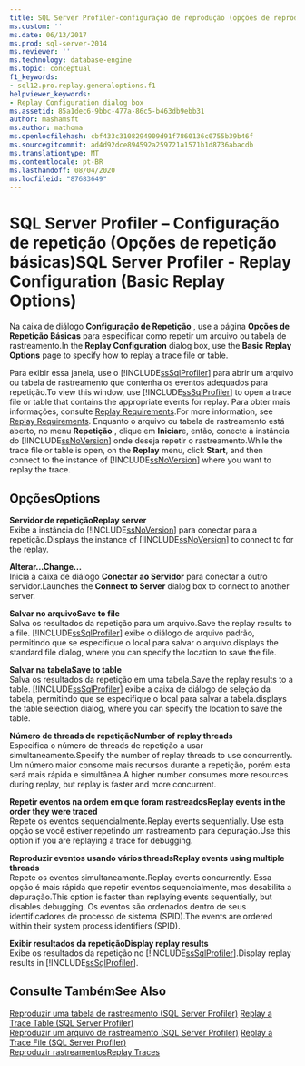 ```yaml
---
title: SQL Server Profiler-configuração de reprodução (opções de reprodução básicas) | Microsoft Docs
ms.custom: ''
ms.date: 06/13/2017
ms.prod: sql-server-2014
ms.reviewer: ''
ms.technology: database-engine
ms.topic: conceptual
f1_keywords:
- sql12.pro.replay.generaloptions.f1
helpviewer_keywords:
- Replay Configuration dialog box
ms.assetid: 85a1dec6-9bbc-477a-86c5-b463db9ebb31
author: mashamsft
ms.author: mathoma
ms.openlocfilehash: cbf433c3108294909d91f7860136c0755b39b46f
ms.sourcegitcommit: ad4d92dce894592a259721a1571b1d8736abacdb
ms.translationtype: MT
ms.contentlocale: pt-BR
ms.lasthandoff: 08/04/2020
ms.locfileid: "87683649"
---
```

# <a name="sql-server-profiler---replay-configuration-basic-replay-options"></a><span data-ttu-id="bed65-102">SQL Server Profiler – Configuração de repetição (Opções de repetição básicas)</span><span class="sxs-lookup"><span data-stu-id="bed65-102">SQL Server Profiler - Replay Configuration (Basic Replay Options)</span></span>
  <span data-ttu-id="bed65-103">Na caixa de diálogo **Configuração de Repetição** , use a página **Opções de Repetição Básicas** para especificar como repetir um arquivo ou tabela de rastreamento.</span><span class="sxs-lookup"><span data-stu-id="bed65-103">In the **Replay Configuration** dialog box, use the **Basic Replay Options** page to specify how to replay a trace file or table.</span></span>  
  
 <span data-ttu-id="bed65-104">Para exibir essa janela, use o [!INCLUDE[ssSqlProfiler](../includes/sssqlprofiler-md.md)] para abrir um arquivo ou tabela de rastreamento que contenha os eventos adequados para repetição.</span><span class="sxs-lookup"><span data-stu-id="bed65-104">To view this window, use [!INCLUDE[ssSqlProfiler](../includes/sssqlprofiler-md.md)] to open a trace file or table that contains the appropriate events for replay.</span></span> <span data-ttu-id="bed65-105">Para obter mais informações, consulte [Replay Requirements](../tools/sql-server-profiler/replay-requirements.md).</span><span class="sxs-lookup"><span data-stu-id="bed65-105">For more information, see [Replay Requirements](../tools/sql-server-profiler/replay-requirements.md).</span></span> <span data-ttu-id="bed65-106">Enquanto o arquivo ou tabela de rastreamento está aberto, no menu **Repetição** , clique em **Iniciar**e, então, conecte à instância do [!INCLUDE[ssNoVersion](../includes/ssnoversion-md.md)] onde deseja repetir o rastreamento.</span><span class="sxs-lookup"><span data-stu-id="bed65-106">While the trace file or table is open, on the **Replay** menu, click **Start**, and then connect to the instance of [!INCLUDE[ssNoVersion](../includes/ssnoversion-md.md)] where you want to replay the trace.</span></span>  
  
## <a name="options"></a><span data-ttu-id="bed65-107">Opções</span><span class="sxs-lookup"><span data-stu-id="bed65-107">Options</span></span>  
 <span data-ttu-id="bed65-108">**Servidor de repetição**</span><span class="sxs-lookup"><span data-stu-id="bed65-108">**Replay server**</span></span>  
 <span data-ttu-id="bed65-109">Exibe a instância do [!INCLUDE[ssNoVersion](../includes/ssnoversion-md.md)] para conectar para a repetição.</span><span class="sxs-lookup"><span data-stu-id="bed65-109">Displays the instance of [!INCLUDE[ssNoVersion](../includes/ssnoversion-md.md)] to connect to for the replay.</span></span>  
  
 <span data-ttu-id="bed65-110">**Alterar...**</span><span class="sxs-lookup"><span data-stu-id="bed65-110">**Change...**</span></span>  
 <span data-ttu-id="bed65-111">Inicia a caixa de diálogo **Conectar ao Servidor** para conectar a outro servidor.</span><span class="sxs-lookup"><span data-stu-id="bed65-111">Launches the **Connect to Server** dialog box to connect to another server.</span></span>  
  
 <span data-ttu-id="bed65-112">**Salvar no arquivo**</span><span class="sxs-lookup"><span data-stu-id="bed65-112">**Save to file**</span></span>  
 <span data-ttu-id="bed65-113">Salva os resultados da repetição para um arquivo.</span><span class="sxs-lookup"><span data-stu-id="bed65-113">Save the replay results to a file.</span></span> [!INCLUDE[ssSqlProfiler](../includes/sssqlprofiler-md.md)] <span data-ttu-id="bed65-114">exibe o diálogo de arquivo padrão, permitindo que se especifique o local para salvar o arquivo.</span><span class="sxs-lookup"><span data-stu-id="bed65-114">displays the standard file dialog, where you can specify the location to save the file.</span></span>  
  
 <span data-ttu-id="bed65-115">**Salvar na tabela**</span><span class="sxs-lookup"><span data-stu-id="bed65-115">**Save to table**</span></span>  
 <span data-ttu-id="bed65-116">Salva os resultados da repetição em uma tabela.</span><span class="sxs-lookup"><span data-stu-id="bed65-116">Save the replay results to a table.</span></span> [!INCLUDE[ssSqlProfiler](../includes/sssqlprofiler-md.md)] <span data-ttu-id="bed65-117">exibe a caixa de diálogo de seleção da tabela, permitindo que se especifique o local para salvar a tabela.</span><span class="sxs-lookup"><span data-stu-id="bed65-117">displays the table selection dialog, where you can specify the location to save the table.</span></span>  
  
 <span data-ttu-id="bed65-118">**Número de threads de repetição**</span><span class="sxs-lookup"><span data-stu-id="bed65-118">**Number of replay threads**</span></span>  
 <span data-ttu-id="bed65-119">Especifica o número de threads de repetição a usar simultaneamente.</span><span class="sxs-lookup"><span data-stu-id="bed65-119">Specify the number of replay threads to use concurrently.</span></span> <span data-ttu-id="bed65-120">Um número maior consome mais recursos durante a repetição, porém esta será mais rápida e simultânea.</span><span class="sxs-lookup"><span data-stu-id="bed65-120">A higher number consumes more resources during replay, but replay is faster and more concurrent.</span></span>  
  
 <span data-ttu-id="bed65-121">**Repetir eventos na ordem em que foram rastreados**</span><span class="sxs-lookup"><span data-stu-id="bed65-121">**Replay events in the order they were traced**</span></span>  
 <span data-ttu-id="bed65-122">Repete os eventos sequencialmente.</span><span class="sxs-lookup"><span data-stu-id="bed65-122">Replay events sequentially.</span></span> <span data-ttu-id="bed65-123">Use esta opção se você estiver repetindo um rastreamento para depuração.</span><span class="sxs-lookup"><span data-stu-id="bed65-123">Use this option if you are replaying a trace for debugging.</span></span>  
  
 <span data-ttu-id="bed65-124">**Reproduzir eventos usando vários threads**</span><span class="sxs-lookup"><span data-stu-id="bed65-124">**Replay events using multiple threads**</span></span>  
 <span data-ttu-id="bed65-125">Repete os eventos simultaneamente.</span><span class="sxs-lookup"><span data-stu-id="bed65-125">Replay events concurrently.</span></span> <span data-ttu-id="bed65-126">Essa opção é mais rápida que repetir eventos sequencialmente, mas desabilita a depuração.</span><span class="sxs-lookup"><span data-stu-id="bed65-126">This option is faster than replaying events sequentially, but disables debugging.</span></span> <span data-ttu-id="bed65-127">Os eventos são ordenados dentro de seus identificadores de processo de sistema (SPID).</span><span class="sxs-lookup"><span data-stu-id="bed65-127">The events are ordered within their system process identifiers (SPID).</span></span>  
  
 <span data-ttu-id="bed65-128">**Exibir resultados da repetição**</span><span class="sxs-lookup"><span data-stu-id="bed65-128">**Display replay results**</span></span>  
 <span data-ttu-id="bed65-129">Exibe os resultados da repetição no [!INCLUDE[ssSqlProfiler](../includes/sssqlprofiler-md.md)].</span><span class="sxs-lookup"><span data-stu-id="bed65-129">Display replay results in [!INCLUDE[ssSqlProfiler](../includes/sssqlprofiler-md.md)].</span></span>  
  
## <a name="see-also"></a><span data-ttu-id="bed65-130">Consulte Também</span><span class="sxs-lookup"><span data-stu-id="bed65-130">See Also</span></span>  
 <span data-ttu-id="bed65-131">[Reproduzir uma tabela de rastreamento &#40;SQL Server Profiler&#41;](../tools/sql-server-profiler/replay-a-trace-table-sql-server-profiler.md) </span><span class="sxs-lookup"><span data-stu-id="bed65-131">[Replay a Trace Table &#40;SQL Server Profiler&#41;](../tools/sql-server-profiler/replay-a-trace-table-sql-server-profiler.md) </span></span>  
 <span data-ttu-id="bed65-132">[Reproduzir um arquivo de rastreamento &#40;SQL Server Profiler&#41;](../tools/sql-server-profiler/replay-a-trace-file-sql-server-profiler.md) </span><span class="sxs-lookup"><span data-stu-id="bed65-132">[Replay a Trace File &#40;SQL Server Profiler&#41;](../tools/sql-server-profiler/replay-a-trace-file-sql-server-profiler.md) </span></span>  
 [<span data-ttu-id="bed65-133">Reproduzir rastreamentos</span><span class="sxs-lookup"><span data-stu-id="bed65-133">Replay Traces</span></span>](../tools/sql-server-profiler/replay-traces.md)  
  
  
